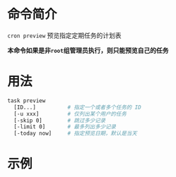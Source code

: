 # 命令简介 

`cron preview` 预览指定定期任务的计划表

**本命令如果是非`root`组管理员执行，则只能预览自己的任务**

# 用法

```bash
task preview
  [ID...]          # 指定一个或者多个任务的 ID
  [-u xxx]         # 仅列出某个用户的任务
  [-skip 0]        # 跳过多少记录
  [-limit 0]       # 最多列出多少记录
  [-today now]     # 指定预览日期，默认是当天
```

# 示例

```bash
```